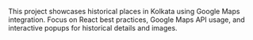 <!-- Use this file to provide workspace-specific custom instructions to Copilot. For more details, visit https://code.visualstudio.com/docs/copilot/copilot-customization#_use-a-githubcopilotinstructionsmd-file -->

This project showcases historical places in Kolkata using Google Maps integration. Focus on React best practices, Google Maps API usage, and interactive popups for historical details and images.
